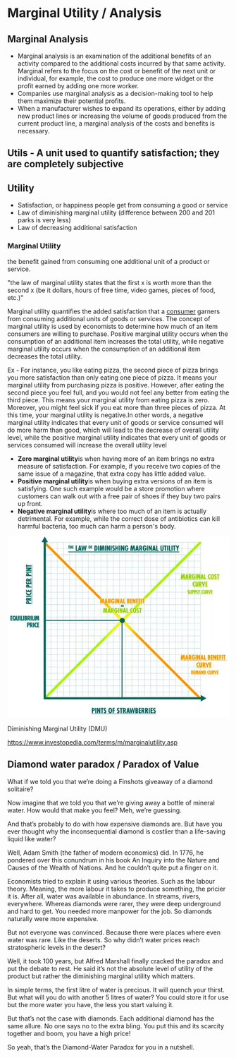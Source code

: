 # Marginal Utility / Analysis

## Marginal Analysis

- Marginal analysis is an examination of the additional benefits of an activity compared to the additional costs incurred by that same activity. Marginal refers to the focus on the cost or benefit of the next unit or individual, for example, the cost to produce one more widget or the profit earned by adding one more worker.
- Companies use marginal analysis as a decision-making tool to help them maximize their potential profits.
- When a manufacturer wishes to expand its operations, either by adding new product lines or increasing the volume of goods produced from the current product line, a marginal analysis of the costs and benefits is necessary.

## Utils - A unit used to quantify satisfaction; they are completely subjective

## Utility

- Satisfaction, or happiness people get from consuming a good or service
- Law of diminishing marginal utility (difference between 200 and 201 parks is very less)
- Law of decreasing additional satisfaction

### Marginal Utility

the benefit gained from consuming one additional unit of a product or service.

"the law of marginal utility states that the first x is worth more than the second x (be it dollars, hours of free time, video games, pieces of food, etc.)"

Marginal utility quantifies the added satisfaction that a [consumer](https://www.investopedia.com/articles/pf/10/know-your-consumer-protection-laws.asp) garners from consuming additional units of goods or services. The concept of marginal utility is used by economists to determine how much of an item consumers are willing to purchase. Positive marginal utility occurs when the consumption of an additional item increases the total utility, while negative marginal utility occurs when the consumption of an additional item decreases the total utility.

Ex - For instance, you like eating pizza, the second piece of pizza brings you more satisfaction than only eating one piece of pizza. It means your marginal utility from purchasing pizza is positive. However, after eating the second piece you feel full, and you would not feel any better from eating the third piece. This means your marginal utility from eating pizza is zero. Moreover, you might feel sick if you eat more than three pieces of pizza. At this time, your marginal utility is negative.In other words, a negative marginal utility indicates that every unit of goods or service consumed will do more harm than good, which will lead to the decrease of overall utility level, while the positive marginal utility indicates that every unit of goods or services consumed will increase the overall utility level

- **Zero marginal utility**is when having more of an item brings no extra measure of satisfaction. For example, if you receive two copies of the same issue of a magazine, that extra copy has little added value.
- **Positive marginal utility**is when buying extra versions of an item is satisfying. One such example would be a store promotion where customers can walk out with a free pair of shoes if they buy two pairs up front.
- **Negative marginal utility**is where too much of an item is actually detrimental. For example, while the correct dose of antibiotics can kill harmful bacteria, too much can harm a person's body.

![image](../../media/Mental-Models-image2-dimini.jpg)

Diminishing Marginal Utility (DMU)

https://www.investopedia.com/terms/m/marginalutility.asp

## Diamond water paradox / Paradox of Value

What if we told you that we’re doing a Finshots giveaway of a diamond solitaire?

Now imagine that we told you that we’re giving away a bottle of mineral water. How would that make you feel? Meh, we’re guessing.

And that’s probably to do with how expensive diamonds are. But have you ever thought why the inconsequential diamond is costlier than a life-saving liquid like water?

Well, Adam Smith (the father of modern economics) did. In 1776, he pondered over this conundrum in his book An Inquiry into the Nature and Causes of the Wealth of Nations. And he couldn’t quite put a finger on it.

Economists tried to explain it using various theories. Such as the labour theory. Meaning, the more labour it takes to produce something, the pricier it is. After all, water was available in abundance. In streams, rivers, everywhere. Whereas diamonds were rarer, they were deep underground and hard to get. You needed more manpower for the job. So diamonds naturally were more expensive.

But not everyone was convinced. Because there were places where even water was rare. Like the deserts. So why didn’t water prices reach stratospheric levels in the desert?

Well, it took 100 years, but Alfred Marshall finally cracked the paradox and put the debate to rest. He said it’s not the absolute level of utility of the product but rather the diminishing marginal utility which matters.

In simple terms, the first litre of water is precious. It will quench your thirst. But what will you do with another 5 litres of water? You could store it for use but the more water you have, the less you start valuing it.

But that’s not the case with diamonds. Each additional diamond has the same allure. No one says no to the extra bling. You put this and its scarcity together and boom, you have a high price!

So yeah, that’s the Diamond-Water Paradox for you in a nutshell.
